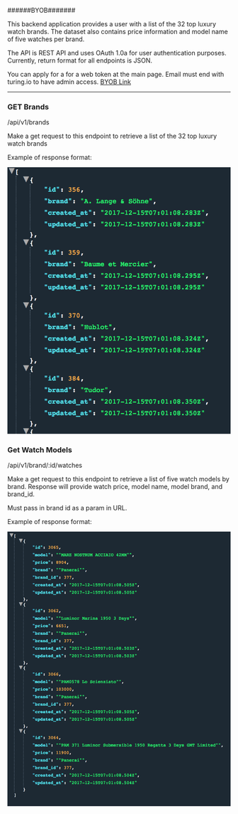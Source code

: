 ######BYOB#######

This backend application provides a user with a list of the 32 top luxury watch
brands.  The dataset also contains price information and model name of five watches
per brand.


The API is REST API and uses OAuth 1.0a for user authentication purposes. Currently, return format for all endpoints is JSON.

You can apply for a for a web token at the main page.  Email must end with turing.io to have admin access.
[BYOB Link](https://hs-byob-12-17-2017.herokuapp.com/)

------------------------------------------------------------------------------------------------------------------------------

### GET Brands ###

/api/v1/brands

Make a get request to this endpoint to retrieve a list of the 32 top luxury watch brands

Example of response format:


![JSON Reponse](./assets/getbrands.png)


### Get Watch Models ###

/api/v1/brand/:id/watches

Make a get request to this endpoint to retrieve a list of five watch models by brand.  Response will provide
watch price, model name, model brand, and brand_id.  

Must pass in brand id as a param in URL.

Example of response format:


![JSON Reponse](./assets/watchmodels.png)
